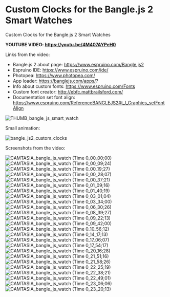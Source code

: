 # Custom Clocks for the Bangle.js 2 Smart Watches
Custom Clocks for the Bangle.js 2 Smart Watches


**YOUTUBE VIDEO: https://youtu.be/4M407AYPeH0**


Links from the video:
- Bangle.js 2 about page: https://www.espruino.com/Bangle.js2
- Espruino IDE: https://www.espruino.com/ide/
- Photopea: https://www.photopea.com/
- App loader: https://banglejs.com/apps/?
- Info about custom fonts: https://www.espruino.com/Fonts
- Custom font creator: http://ebfc.mattbrailsford.com/
- Documentation set font align: https://www.espruino.com/ReferenceBANGLEJS2#t_l_Graphics_setFontAlign



![THUMB_bangle_js_smart_watch](https://github.com/upiir/banglejs2_custom_clocks/assets/117754156/b2bbc321-c4db-4994-bb87-a10a14b4b4f8)



Small animation:

![bangle_js2_custom_clocks](https://github.com/upiir/banglejs2_custom_clocks/assets/117754156/4825862c-8d94-4eb4-944b-0bcda1c2f435)




Screenshots from the video:

![CAMTASIA_bangle_js_watch (Time 0_00_00;00)](https://github.com/upiir/banglejs2_custom_clocks/assets/117754156/1aa6cea6-9ede-466a-86ad-0e4a01a4d20a)
![CAMTASIA_bangle_js_watch (Time 0_00_09;24)](https://github.com/upiir/banglejs2_custom_clocks/assets/117754156/60ab7569-4431-46a1-b999-008b1d102f5c)
![CAMTASIA_bangle_js_watch (Time 0_00_19;27)](https://github.com/upiir/banglejs2_custom_clocks/assets/117754156/0edea9eb-bb73-4f67-9ba4-985d89f31caa)
![CAMTASIA_bangle_js_watch (Time 0_00_28;07)](https://github.com/upiir/banglejs2_custom_clocks/assets/117754156/d1c64276-9526-4b23-8319-40b71649406c)
![CAMTASIA_bangle_js_watch (Time 0_00_37;21)](https://github.com/upiir/banglejs2_custom_clocks/assets/117754156/10f81f61-9715-49a5-833f-dca303cbe2a3)
![CAMTASIA_bangle_js_watch (Time 0_01_09;16)](https://github.com/upiir/banglejs2_custom_clocks/assets/117754156/c30fd8e5-0989-4a89-b307-94dbb0e03791)
![CAMTASIA_bangle_js_watch (Time 0_01_40;19)](https://github.com/upiir/banglejs2_custom_clocks/assets/117754156/d36738e6-0a71-4e06-9610-2129b37a5c8d)
![CAMTASIA_bangle_js_watch (Time 0_03_01;04)](https://github.com/upiir/banglejs2_custom_clocks/assets/117754156/a713ceb0-ea81-46bd-a8ef-03a157bd7c6e)
![CAMTASIA_bangle_js_watch (Time 0_03_34;00)](https://github.com/upiir/banglejs2_custom_clocks/assets/117754156/95e199a1-fdea-4e8e-ad2d-2308d7bca5f0)
![CAMTASIA_bangle_js_watch (Time 0_06_30;26)](https://github.com/upiir/banglejs2_custom_clocks/assets/117754156/4b3a74b6-10bc-4562-ae54-7a414b3bf64e)
![CAMTASIA_bangle_js_watch (Time 0_08_39;27)](https://github.com/upiir/banglejs2_custom_clocks/assets/117754156/f1d7e690-88aa-45f1-a070-7091f0ed9f6b)
![CAMTASIA_bangle_js_watch (Time 0_09_22;13)](https://github.com/upiir/banglejs2_custom_clocks/assets/117754156/496c1bfd-ed2e-4095-b186-59a5a9bab034)
![CAMTASIA_bangle_js_watch (Time 0_09_42;00)](https://github.com/upiir/banglejs2_custom_clocks/assets/117754156/7c137954-6e1f-45bd-9c58-7a7287277221)
![CAMTASIA_bangle_js_watch (Time 0_10_56;12)](https://github.com/upiir/banglejs2_custom_clocks/assets/117754156/11092a67-eaaf-4c45-833c-f925784fc9e6)
![CAMTASIA_bangle_js_watch (Time 0_14_17;13)](https://github.com/upiir/banglejs2_custom_clocks/assets/117754156/475535bd-a92b-432a-8d4b-36f50ff1ce5c)
![CAMTASIA_bangle_js_watch (Time 0_17_06;07)](https://github.com/upiir/banglejs2_custom_clocks/assets/117754156/fb81f170-9cbd-48d5-a409-091c53c98d8d)
![CAMTASIA_bangle_js_watch (Time 0_17_54;17)](https://github.com/upiir/banglejs2_custom_clocks/assets/117754156/00094f94-0689-4523-986f-bee185665e04)
![CAMTASIA_bangle_js_watch (Time 0_20_16;28)](https://github.com/upiir/banglejs2_custom_clocks/assets/117754156/c798f63f-43e9-4f1a-8c57-3ffba0b29aed)
![CAMTASIA_bangle_js_watch (Time 0_21_51;16)](https://github.com/upiir/banglejs2_custom_clocks/assets/117754156/1ebd2a1d-ef9e-40fd-b07f-c62955a2933b)
![CAMTASIA_bangle_js_watch (Time 0_21_58;26)](https://github.com/upiir/banglejs2_custom_clocks/assets/117754156/e174700e-07f3-4b8b-b6df-f04ec9b1edc8)
![CAMTASIA_bangle_js_watch (Time 0_22_25;19)](https://github.com/upiir/banglejs2_custom_clocks/assets/117754156/a7dc4f14-37aa-4a65-9240-4fe173afe2d3)
![CAMTASIA_bangle_js_watch (Time 0_22_38;21)](https://github.com/upiir/banglejs2_custom_clocks/assets/117754156/83712edf-a688-4986-bdc0-5431ba26d771)
![CAMTASIA_bangle_js_watch (Time 0_22_49;01)](https://github.com/upiir/banglejs2_custom_clocks/assets/117754156/783264be-9bf0-4ffe-a101-7ca56f554b28)
![CAMTASIA_bangle_js_watch (Time 0_23_06;06)](https://github.com/upiir/banglejs2_custom_clocks/assets/117754156/40459063-6d47-4265-b6d4-e45dc62c730f)
![CAMTASIA_bangle_js_watch (Time 0_23_20;13)](https://github.com/upiir/banglejs2_custom_clocks/assets/117754156/29c4d8db-9735-4119-91aa-11d91f32d292)
